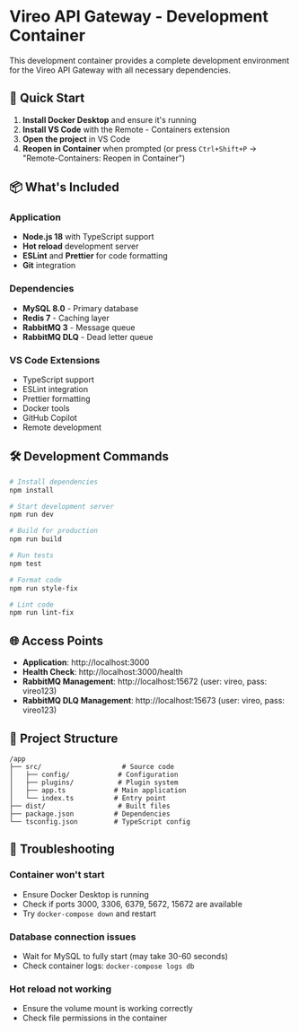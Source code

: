 # Vireo API Gateway - Development Container

This development container provides a complete development environment for the Vireo API Gateway with all necessary dependencies.

## 🚀 Quick Start

1. **Install Docker Desktop** and ensure it's running
2. **Install VS Code** with the Remote - Containers extension
3. **Open the project** in VS Code
4. **Reopen in Container** when prompted (or press `Ctrl+Shift+P` → "Remote-Containers: Reopen in Container")

## 📦 What's Included

### Application

- **Node.js 18** with TypeScript support
- **Hot reload** development server
- **ESLint** and **Prettier** for code formatting
- **Git** integration

### Dependencies

- **MySQL 8.0** - Primary database
- **Redis 7** - Caching layer
- **RabbitMQ 3** - Message queue
- **RabbitMQ DLQ** - Dead letter queue

### VS Code Extensions

- TypeScript support
- ESLint integration
- Prettier formatting
- Docker tools
- GitHub Copilot
- Remote development

## 🛠️ Development Commands

```bash
# Install dependencies
npm install

# Start development server
npm run dev

# Build for production
npm run build

# Run tests
npm test

# Format code
npm run style-fix

# Lint code
npm run lint-fix
```

## 🌐 Access Points

- **Application**: http://localhost:3000
- **Health Check**: http://localhost:3000/health
- **RabbitMQ Management**: http://localhost:15672 (user: vireo, pass: vireo123)
- **RabbitMQ DLQ Management**: http://localhost:15673 (user: vireo, pass: vireo123)

## 📁 Project Structure

```
/app
├── src/                    # Source code
│   ├── config/            # Configuration
│   ├── plugins/           # Plugin system
│   ├── app.ts            # Main application
│   └── index.ts          # Entry point
├── dist/                  # Built files
├── package.json          # Dependencies
└── tsconfig.json         # TypeScript config
```

## 🐛 Troubleshooting

### Container won't start

- Ensure Docker Desktop is running
- Check if ports 3000, 3306, 6379, 5672, 15672 are available
- Try `docker-compose down` and restart

### Database connection issues

- Wait for MySQL to fully start (may take 30-60 seconds)
- Check container logs: `docker-compose logs db`

### Hot reload not working

- Ensure the volume mount is working correctly
- Check file permissions in the container
